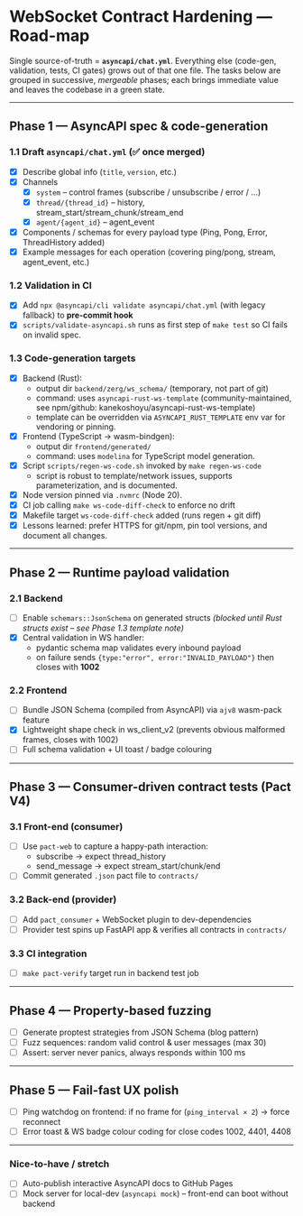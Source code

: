 # WebSocket Contract Hardening — Road-map

Single source-of-truth = **`asyncapi/chat.yml`**.
Everything else (code-gen, validation, tests, CI gates) grows out of that one
file.  The tasks below are grouped in successive, *mergeable* phases; each
brings immediate value and leaves the codebase in a green state.

----------------------------------------------------------------------
## Phase 1 — AsyncAPI spec & code-generation

### 1.1  Draft `asyncapi/chat.yml`  (✅ once merged)
* [x] Describe global info (`title`, `version`, etc.)
* [x] Channels
  * [x] `system`   – control frames (subscribe / unsubscribe / error / …)
  * [x] `thread/{thread_id}`   – history, stream_start/stream_chunk/stream_end
  * [x] `agent/{agent_id}`    – agent_event
* [x] Components / schemas for every payload type (Ping, Pong, Error,
      ThreadHistory added)
* [x] Example messages for each operation (covering ping/pong, stream,
      agent_event, etc.)

### 1.2  Validation in CI
* [x] Add `npx @asyncapi/cli validate asyncapi/chat.yml` (with legacy fallback) to **pre-commit hook**
* [x] `scripts/validate-asyncapi.sh` runs as first step of `make test` so CI
      fails on invalid spec.

### 1.3  Code-generation targets
* [x] Backend (Rust):
  * output dir `backend/zerg/ws_schema/` (temporary, not part of git)
  * command: uses `asyncapi-rust-ws-template` (community-maintained, see npm/github: kanekoshoyu/asyncapi-rust-ws-template)
  * template can be overridden via `ASYNCAPI_RUST_TEMPLATE` env var for vendoring or pinning.
* [x] Frontend (TypeScript → wasm-bindgen):
  * output dir `frontend/generated/`
  * command: uses `modelina` for TypeScript model generation.
* [x] Script `scripts/regen-ws-code.sh` invoked by `make regen-ws-code`
  * script is robust to template/network issues, supports parameterization, and is documented.
* [x] Node version pinned via `.nvmrc` (Node 20).
* [x] CI job calling `make ws-code-diff-check` to enforce no drift
* [x] Makefile target `ws-code-diff-check` added (runs regen + git diff)
* [x] Lessons learned: prefer HTTPS for git/npm, pin tool versions, and document all changes.

----------------------------------------------------------------------
## Phase 2 — Runtime payload validation

### 2.1  Backend
* [ ] Enable `schemars::JsonSchema` on generated structs *(blocked until Rust
      structs exist – see Phase 1.3 template note)*
* [x] Central validation in WS handler:
  * pydantic schema map validates every inbound payload
  * on failure sends `{type:"error", error:"INVALID_PAYLOAD"}` then closes with **1002**

### 2.2  Frontend
* [ ] Bundle JSON Schema (compiled from AsyncAPI) via `ajv8` wasm-pack feature
* [x] Lightweight shape check in ws_client_v2 (prevents obvious malformed
      frames, closes with 1002)
* [ ] Full schema validation + UI toast / badge colouring

----------------------------------------------------------------------
## Phase 3 — Consumer-driven contract tests (Pact V4)

### 3.1  Front-end (consumer)
* [ ] Use `pact-web` to capture a happy-path interaction:
  * subscribe → expect thread_history
  * send_message → expect stream_start/chunk/end
* [ ] Commit generated `.json` pact file to `contracts/`

### 3.2  Back-end (provider)
* [ ] Add `pact_consumer` + WebSocket plugin to dev-dependencies
* [ ] Provider test spins up FastAPI app & verifies all contracts in `contracts/`

### 3.3  CI integration
* [ ] `make pact-verify` target run in backend test job

----------------------------------------------------------------------
## Phase 4 — Property-based fuzzing

* [ ] Generate proptest strategies from JSON Schema (blog pattern)
* [ ] Fuzz sequences: random valid control & user messages (max 30)
* [ ] Assert: server never panics, always responds within 100 ms

----------------------------------------------------------------------
## Phase 5 — Fail-fast UX polish

* [ ] Ping watchdog on frontend: if no frame for (`ping_interval × 2`) → force reconnect
* [ ] Error toast & WS badge colour coding for close codes 1002, 4401, 4408

----------------------------------------------------------------------
### Nice-to-have / stretch

* [ ] Auto-publish interactive AsyncAPI docs to GitHub Pages
* [ ] Mock server for local-dev (`asyncapi mock`) – front-end can boot without backend
